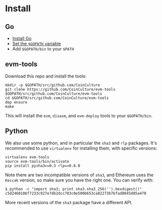 # Install

## Go

- [Install Go](https://golang.org/doc/install)
- [Set the `$GOPATH` variable](https://github.com/golang/go/wiki/SettingGOPATH)
- Add `$GOPATH/bin` to your `$PATH`



## evm-tools

Download this repo and install the tools:

```
mkdir -p $GOPATH/src/github.com/CoinCulture
git clone https://github.com/CoinCulture/evm-tools $GOPATH/src/github.com/CoinCulture/evm-tools
cd $GOPATH/src/github.com/CoinCulture/evm-tools
dep ensure
make
```

This will install the `evm`, `disasm`, and `evm-deploy` tools to your
`$GOPATH/bin`.

## Python

We also use some python, and in particular the `sha3` and `rlp` packages.
It's recommended to use `virtualenv` for installing them, with specific versions:

```
virtualenv evm-tools
source evm-tools/bin/activate
pip install pysha3==0.3 rlp==0.6.0
```

Note there are two incompatible versions of `sha3`, 
and Ethereum uses the `Keccak` version, so make sure you have the right one. 
You can verify with:

```
$ python -c "import sha3; print sha3.sha3_256('').hexdigest()"
c5d2460186f7233c927e7db2dcc703c0e500b653ca82273b7bfad8045d85a470
```

More recent versions of the `sha3` package have a different API.
